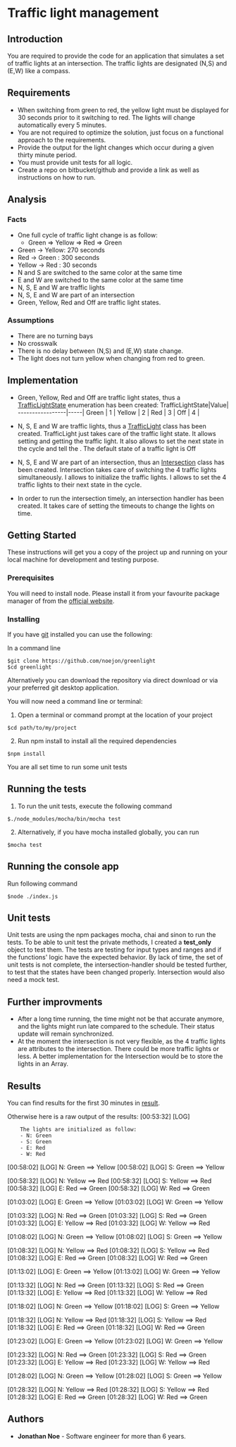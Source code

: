 # Traffic light management

## Introduction

You are required to provide the code for an application that simulates a set of traffic lights at an intersection.
The traffic lights are designated (N,S) and (E,W) like a compass.

## Requirements

* When switching from green to red, the yellow light must be displayed for 30 seconds prior to it switching to red. The lights will change automatically every 5 minutes.
* You are not required to optimize the solution, just focus on a functional approach to the requirements.
* Provide the output for the light changes which occur during a given thirty minute period.
* You must provide unit tests for all logic.
* Create a repo on bitbucket/github and provide a link as well as instructions on how to run.

## Analysis

### Facts

* One full cycle of traffic light change is as follow:
    - Green => Yellow => Red => Green
* Green  -> Yellow: 270 seconds
* Red    -> Green : 300 seconds
* Yellow -> Red   : 30 seconds
* N and S are switched to the same color at the same time
* E and W are switched to the same color at the same time
* N, S, E and W are traffic lights
* N, S, E and W are part of an intersection
* Green, Yellow, Red and Off are traffic light states.

### Assumptions

* There are no turning bays
* No crosswalk
* There is no delay between (N,S) and (E,W) state change.
* The light does not turn yellow when changing from red to green.

## Implementation

- Green, Yellow, Red and Off are traffic light states, thus a [TrafficLightState](app/traffic-light-state.js) enumeration has been created:
TrafficLightState|Value|
-----------------|-----|
    Green        |  1  |
    Yellow       |  2  |
    Red          |  3  |
    Off          |  4  |

- N, S, E and W are traffic lights, thus a [TrafficLight](app/traffic-light.js) class has been created.
    TrafficLight just takes care of the traffic light state.
    It allows setting and getting the traffic light.
    It also allows to set the next state in the cycle and tell the .
    The default state of a traffic light is Off

- N, S, E and W are part of an intersection, thus an [Intersection](app/intersection.js) class has been created.
    Intersection takes care of switching the 4 traffic lights simultaneously.
    I allows to initialize the traffic lights.
    I allows to set the 4 traffic lights to their next state in the cycle.

- In order to run the intersection timely, an intersection handler has been created.
    It takes care of setting the timeouts to change the lights on time.


## Getting Started

These instructions will get you a copy of the project up and running on your local machine for development and testing purpose.

### Prerequisites

You will need to install node.
Please install it from your favourite package manager of from the [official website](https://nodejs.org/en/).

### Installing

If you have [git](https://git-scm.com/) installed you can use the following:

In a command line
```
$git clone https://github.com/noejon/greenlight
$cd greenlight
```

Alternatively you can download the repository via direct download or via your preferred git desktop application.

You will now need a command line or terminal:

1. Open a terminal or command prompt at the location of your project

```
$cd path/to/my/project
```

2. Run npm install to install all the required dependencies

```
$npm install
```
You are all set time to run some unit tests

## Running the tests

1. To run the unit tests, execute the following command

```
$./node_modules/mocha/bin/mocha test
```

2. Alternatively, if you have mocha installed globally, you can run
```
$mocha test
```

## Running the console app

Run following command

```
$node ./index.js
```

## Unit tests

Unit tests are using the npm packages mocha, chai and sinon to run the tests.
To be able to unit test the private methods, I created a __test_only__ object to test them.
The tests are testing for input types and ranges and if the functions' logic have the expected behavior.
By lack of time, the set of unit tests is not complete, the intersection-handler should be tested further, to test that the states have been changed properly. Intersection would also need a mock test.

## Further improvments

* After a long time running, the time might not be that accurate anymore, and the lights might run late compared to the schedule. Their status update will remain synchronized.
* At the moment the intersection is not very flexible, as the 4 traffic lights are attributes to the intersection. There could be more traffic lights or less. A better implementation for the Intersection would be to store the lights in an Array.

## Results

You can find results for the first 30 minutes in [result](result.txt).

Otherwise here is a raw output of the results:
[00:53:32] [LOG]   

        The lights are initialized as follow:
        - N: Green
        - S: Green
        - E: Red
        - W: Red

[00:58:02] [LOG]   N: Green ==> Yellow
[00:58:02] [LOG]   S: Green ==> Yellow

[00:58:32] [LOG]   N: Yellow ==> Red
[00:58:32] [LOG]   S: Yellow ==> Red
[00:58:32] [LOG]   E: Red ==> Green
[00:58:32] [LOG]   W: Red ==> Green

[01:03:02] [LOG]   E: Green ==> Yellow
[01:03:02] [LOG]   W: Green ==> Yellow

[01:03:32] [LOG]   N: Red ==> Green
[01:03:32] [LOG]   S: Red ==> Green
[01:03:32] [LOG]   E: Yellow ==> Red
[01:03:32] [LOG]   W: Yellow ==> Red

[01:08:02] [LOG]   N: Green ==> Yellow
[01:08:02] [LOG]   S: Green ==> Yellow

[01:08:32] [LOG]   N: Yellow ==> Red
[01:08:32] [LOG]   S: Yellow ==> Red
[01:08:32] [LOG]   E: Red ==> Green
[01:08:32] [LOG]   W: Red ==> Green

[01:13:02] [LOG]   E: Green ==> Yellow
[01:13:02] [LOG]   W: Green ==> Yellow

[01:13:32] [LOG]   N: Red ==> Green
[01:13:32] [LOG]   S: Red ==> Green
[01:13:32] [LOG]   E: Yellow ==> Red
[01:13:32] [LOG]   W: Yellow ==> Red

[01:18:02] [LOG]   N: Green ==> Yellow
[01:18:02] [LOG]   S: Green ==> Yellow

[01:18:32] [LOG]   N: Yellow ==> Red
[01:18:32] [LOG]   S: Yellow ==> Red
[01:18:32] [LOG]   E: Red ==> Green
[01:18:32] [LOG]   W: Red ==> Green

[01:23:02] [LOG]   E: Green ==> Yellow
[01:23:02] [LOG]   W: Green ==> Yellow

[01:23:32] [LOG]   N: Red ==> Green
[01:23:32] [LOG]   S: Red ==> Green
[01:23:32] [LOG]   E: Yellow ==> Red
[01:23:32] [LOG]   W: Yellow ==> Red

[01:28:02] [LOG]   N: Green ==> Yellow
[01:28:02] [LOG]   S: Green ==> Yellow

[01:28:32] [LOG]   N: Yellow ==> Red
[01:28:32] [LOG]   S: Yellow ==> Red
[01:28:32] [LOG]   E: Red ==> Green
[01:28:32] [LOG]   W: Red ==> Green

## Authors

* **Jonathan Noe** - Software engineer for more than 6 years.
